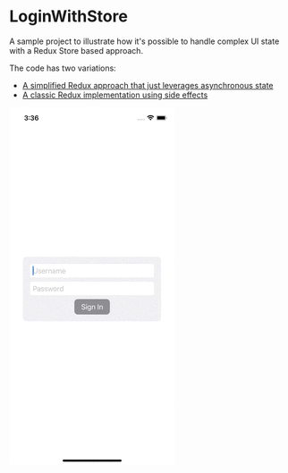 # LoginWithStore

A sample project to illustrate how it's possible to handle complex UI state with a Redux Store based approach.

The code has two variations:
* [A simplified Redux approach that just leverages asynchronous state](https://github.com/andrea-prearo/LoginWithStore/tree/main)
* [A classic Redux implementation using side effects](https://github.com/andrea-prearo/LoginWithStore/tree/side-effects)

![Login with Store](./LoginWithStore.gif)
